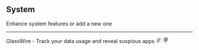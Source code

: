 ## System

Enhance system features or add a new one

---

GlassWire - Track your data usage and reveal suspious apps  ![](../assets/free.png) ![](../assets/earth-globe.png)
